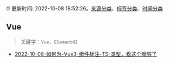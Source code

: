 :alarm_clock: 更新时间: 2022-10-08 18:52:26。[来源分类](../README.md)、[标签分类](../TAGS.md)、[时间分类](../TIMELINE.md)

## Vue


> 关键字：`Vue`、`ElementUI`



- [2022-10-08-如何为-Vue3-组件标注-TS-类型，看这个就够了](https://toutiao.io/k/bo8cbft) 